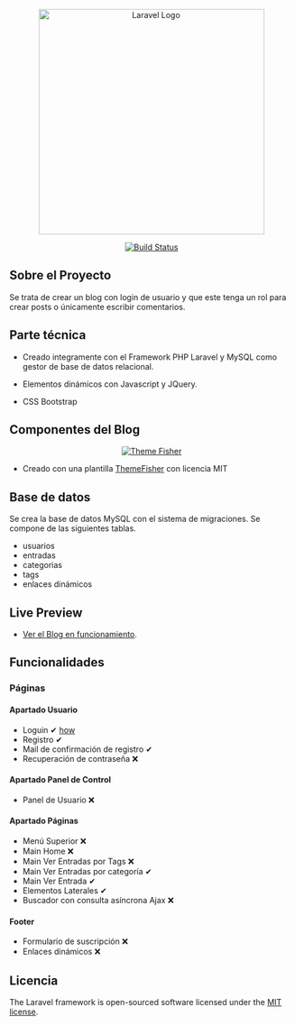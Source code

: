 <p align="center"><a href="https://laravel.com" target="_blank"><img src="https://raw.githubusercontent.com/laravel/art/master/logo-lockup/5%20SVG/2%20CMYK/1%20Full%20Color/laravel-logolockup-cmyk-red.svg" width="400" alt="Laravel Logo"></a></p>

<p align="center">
<a href="https://travis-ci.org/laravel/framework"><img src="https://travis-ci.org/laravel/framework.svg" alt="Build Status"></a>

</p>

## Sobre el Proyecto

Se trata de crear un blog con login de usuario y que este tenga un rol para crear posts o únicamente  escribir comentarios.

## Parte técnica

- Creado integramente con el Framework PHP Laravel y MySQL como gestor de base de datos relacional.

- Elementos dinámicos con Javascript y JQuery. 

- CSS Bootstrap

## Componentes del Blog

<p align="center"><a href="https://themefisher.com/"><img src="https://themefisher.com/images/logo/logo.svg" alt="Theme Fisher"></a></p>

- Creado con una plantilla [ThemeFisher](https://themefisher.com/products/logbook) con licencia MIT  


## Base de datos

Se crea la base de datos MySQL con el sistema de migraciones. Se compone de las siguientes tablas.

- usuarios
- entradas
- categorias
- tags
- enlaces dinámicos

## Live Preview

- [Ver el Blog en funcionamiento](https://aleaparicio.es/proyecto-blog/public).

## Funcionalidades

### Páginas

#### Apartado Usuario 
- Loguin ✔ [how](https://www.positronx.io/laravel-custom-authentication-login-and-registration-tutorial/)
- Registro ✔
- Mail de confirmación de registro ✔
- Recuperación de contraseña ❌

#### Apartado Panel de Control
- Panel de Usuario ❌

#### Apartado Páginas
- Menú Superior ❌
- Main Home ❌
- Main Ver Entradas por Tags ❌
- Main Ver Entradas por categoría ✔
- Main Ver Entrada ✔
- Elementos Laterales ✔
- Buscador con consulta asíncrona Ajax ❌

#### Footer
- Formulario de suscripción ❌
- Enlaces dinámicos ❌

## Licencia

The Laravel framework is open-sourced software licensed under the [MIT license](https://opensource.org/licenses/MIT).
